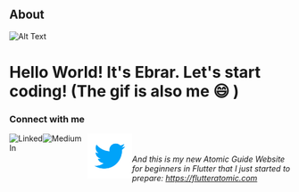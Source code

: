 ## About <a name = "about"></a>
![Alt Text](https://media.giphy.com/media/dlMIwDQAxXn1K/giphy.gif)

# Hello World! It's Ebrar. Let's start coding! (The gif is also me 😄 )

### Connect with me
[<img align="left" alt="LinkedIn" width="60" src="https://cdn.exclaimer.com/Handbook%20Images/linkedin-icon_128x128.png" />]( http://www.linkedin.com/in/ebrarbilgili)
[<img align="left" alt="Medium" width="80" src="https://github.com/melanieshi0120/melanieshi0120/blob/master/medium.ico" />](https://ebrarbilgili.medium.com)
[<img align="left" alt="Twitter" width="80" src="https://raw.githubusercontent.com/github/explore/80688e429a7d4ef2fca1e82350fe8e3517d3494d/topics/twitter/twitter.png" />](https://twitter.com/ebrarblg)
<br />


###### And this is my new Atomic Guide Website for beginners in Flutter that I just started to prepare: https://flutteratomic.com


